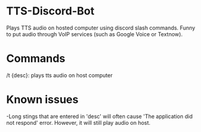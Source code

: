 # TTS-Discord-Bot
Plays TTS audio on hosted computer using discord slash commands. Funny to put audio through VoIP services (such as Google Voice or Textnow).
# Commands
/t {desc}: plays tts audio on host computer
# Known issues
-Long stings that are entered in 'desc' will often cause 'The application did not respond' error. However, it will still play audio on host.
